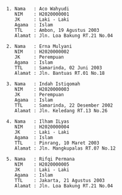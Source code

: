     1. Nama   : Aco Wahyudi
       NIM    : H2020000001
       JK     : Laki - Laki
       Agama  : Islam
       TTL    : Ambon, 19 Agustus 2003
       Alamat : Jln. Loa Bakung RT.21 No.04
     
    2. Nama   : Erna Mulyani
       NIM    : H2020000002
       JK     : Perempuan
       Agama  : Islam
       TTL    : Samarinda, 02 Juni 2003
       Alamat : Jln. Bantuas RT.01 No.18
     
    3. Nama   : Indah Istiqomah
       NIM    : H2020000003
       JK     : Perempuan
       Agama  : Islam
       TTL    : Samarinda, 22 Desember 2002
       Alamat : Jln. Keledang RT.13 No.26
     
    4. Nama   : Ilham ILyas
       NIM    : H2020000004
       JK     : Laki - Laki
       Agama  : Islam
       TTL    : Pinrang, 10 Maret 2003
       Alamat : Jln. Mangkupalas RT.07 No.12
     
    5. Nama   : Rifqi Permana
       NIM    : H2020000005
       JK     : Laki - Laki
       Agama  : Islam
       TTL    : Jakarta, 21 Agustus 2003
       Alamat : Jln. Loa Bakung RT.21 No.04
